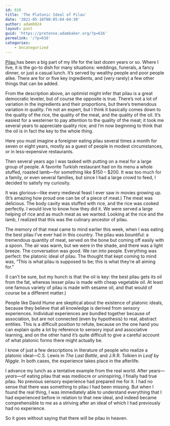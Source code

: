 ```yaml
---
id: 616
title: 'The Platonic Ideal of Pilau'
date: '2021-05-18T08:05:04-04:30'
author: adamb924
layout: post
guid: 'https://pretense.adambaker.org/?p=616'
permalink: '/?p=616'
categories:
    - Uncategorized
---
```


[Pilau ](https://en.wikipedia.org/wiki/Pilaf)has been a big part of my life for the last dozen years or so. Where I live, it is the go-to dish for many situations: weddings, funerals, a fancy dinner, or just a casual lunch. It’s served by wealthy people and poor people alike. There are for or five key ingredients, and (very rarely) a few other things that can be added.

From the description above, an optimist might infer that pilau is a great democratic leveler, but of course the opposite is true. There’s not a lot of variation in the ingredients and their proportions, but there’s tremendous variation in quality. I’m not an expert, but I think it basically comes down to the quality of the rice, the quality of the meat, and the quality of the oil. It’s easiest for a westerner to pay attention to the quality of the meat; it took me several years to appreciate quality rice; and I’m now beginning to think that the oil is in fact the key to the whole thing.

Here you must imagine a foreigner eating pilau several times a month for seven or eight years, mostly as a guest of people in modest circumstances, or in less-expensive restaurants.

Then several years ago I was tasked with putting on a meal for a large group of people. A favorite Turkish restaurant had on its menu a whole stuffed, roasted lamb—for something like $150 – $200. It was too much for a family, or even several families, but since I had a large crowd to feed, I decided to satisfy my curiosity.

It was glorious—like every medieval feast I ever saw in movies growing up. (It’s amazing how proud one can be of a piece of meat.) The meat was delicious. The body cavity was stuffed with rice, and the rice was cooked perfectly. I would love to know how they did it. We were served a large helping of rice and as much meat as we wanted. Looking at the rice and the lamb, I realized that this was the culinary ancestor of pilau.

The memory of that meal came to mind earlier this week, when I was eating the best pilau I’ve ever had in this country. The pilau was bountiful: a tremendous quantity of meat, served on the bone but coming off easily with a spoon. The air was warm, but we were in the shade, and there was a light breeze. The conversation was good. We ran into people. Everything was perfect: the platonic ideal of pilau. The thought that kept coming to mind was, “This is what pilau is supposed to be; this is what they’re all aiming for.”

(I can’t be sure, but my hunch is that the oil is key: the best pilau gets its oil from the fat, whereas lesser pilau is made with cheap vegetable oil. At least one famous variety of pilau is made with sesame oil, and that would of course be a different matter.)

People like David Hume are skeptical about the existence of platonic ideals, because they believe that all knowledge is derived from sensory experiences. Individual experiences are bundled together because of association, but are not connected (even by hypothesis) to real, abstract entities. This is a difficult position to refute, because on the one hand you can explain quite a lot by reference to sensory input and associative learning, and on the other hand it’s quite difficult to give a careful account of what platonic forms there might actually be.

I know of just a few descriptions in literature of people who realize a platonic ideal—C.S. Lewis in *The Last Battle*, and J.R.R. Tolkien in *Leaf by Niggle*. In both cases, the experience takes place in the afterlife.

I advance my lunch as a tentative example from the real world. After years—*years*—of eating pilau that was mediocre or uninspiring, I finally had true pilau. No previous sensory experience had prepared me for it. I had no sense that there was something to pilau I had been missing. But when I found the real thing, I was immediately able to understand everything that I had experienced before in relation to that new ideal, and indeed became comprehensible to me as a striving after an ideal of which I had previously had no experience.

So it goes without saying that there will be pilau in heaven.